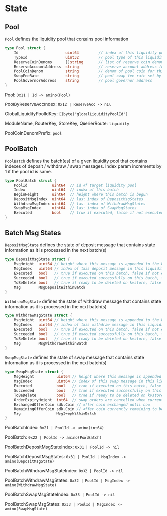 <!--
order: 2
-->

# State

## Pool

`Pool` defines the liquidity pool that contains pool information

```go
type Pool struct {
	Id                     uint64         // index of this liquidity pool
	TypeId                 uint32         // pool type of this liquidity pool
	ReserveCoinDenoms      []string       // list of reserve coin denoms for this liquidity pool
	ReserveAccountAddress  string         // reserve account address for this liquidity pool to store reserve coins
	PoolCoinDenom          string         // denom of pool coin for this liquidity pool
	SwapFeeRate            string         // pool swap fee rate set by pool governor
	PoolGovernorAddress    string         // pool governor address
}
```

Pool: `0x11 | Id -> amino(Pool)`

PoolByReserveAccIndex: `0x12 | ReserveAcc -> nil`

GlobalLiquidityPoolIdKey: `[]byte("globalLiquidityPoolId")`

ModuleName, RouterKey, StoreKey, QuerierRoute: `liquidity`

PoolCoinDenomPrefix: `pool`

## PoolBatch

`PoolBatch` defines the batch(es) of a given liquidity pool that contains indexes of deposit / withdraw / swap messages. Index param increments by 1 if the pool id is same.

```go
type PoolBatch struct {
	PoolId           uint64  // id of target liquidity pool
	Index            uint64  // index of this batch
	BeginHeight      uint64  // height where this batch is begun
	DepositMsgIndex  uint64  // last index of DepositMsgStates
	WithdrawMsgIndex uint64  // last index of WithdrawMsgStates
	SwapMsgIndex     uint64  // last index of SwapMsgStates
	Executed         bool    // true if executed, false if not executed yet
}
```

## Batch Msg States

`DepositMsgState` defines the state of deposit message that contains state information as it is processed in the next batch(s)

```go
type DepositMsgState struct {
	MsgHeight  uint64 // height where this message is appended to the batch
	MsgIndex   uint64 // index of this deposit message in this liquidity pool
	Executed   bool   // true if executed on this batch, false if not executed yet
	Succeeded  bool   // true if executed successfully on this batch, false if failed
	ToBeDelete bool   // true if ready to be deleted on kvstore, false if not ready to be deleted
	Msg        MsgDepositWithinBatch
}
```

`WithdrawMsgState` defines the state of withdraw message that contains state information as it is processed in the next batch(s)

```go
type WithdrawMsgState struct {
	MsgHeight  uint64 // height where this message is appended to the batch
	MsgIndex   uint64 // index of this withdraw message in this liquidity pool
	Executed   bool   // true if executed on this batch, false if not executed yet
	Succeeded  bool   // true if executed successfully on this batch, false if failed
	ToBeDelete bool   // true if ready to be deleted on kvstore, false if not ready to be deleted
	Msg        MsgWithdrawWithinBatch
}
```

`SwapMsgState` defines the state of swap message that contains state information as it is processed in the next batch(s)

```go
type SwapMsgState struct {
	MsgHeight          uint64 // height where this message is appended to the batch
	MsgIndex           uint64 // index of this swap message in this liquidity pool
	Executed           bool   // true if executed on this batch, false if not executed yet
	Succeeded          bool   // true if executed successfully on this batch, false if failed
	ToBeDelete         bool   // true if ready to be deleted on kvstore, false if not ready to be deleted
	OrderExpiryHeight  int64  // swap orders are cancelled when current height is equal or higher than ExpiryHeight
	ExchangedOfferCoin sdk.Coin // offer coin exchanged until now
	RemainingOfferCoin sdk.Coin // offer coin currently remaining to be exchanged
	Msg                MsgSwapWithinBatch
}
```

PoolBatchIndex: `0x21 | PoolId -> amino(int64)`

PoolBatch: `0x22 | PoolId -> amino(PoolBatch)`

PoolBatchDepositMsgStateIndex: `0x31 | PoolId -> nil`

PoolBatchDepositMsgStates: `0x31 | PoolId | MsgIndex -> amino(DepositMsgState)`

PoolBatchWithdrawMsgStateIndex: `0x32 | PoolId -> nil`

PoolBatchWithdrawMsgStates: `0x32 | PoolId | MsgIndex -> amino(WithdrawMsgState)`

PoolBatchSwapMsgStateIndex: `0x33 | PoolId -> nil`

PoolBatchSwapMsgStates: `0x33 | PoolId | MsgIndex -> amino(SwapMsgState)`
